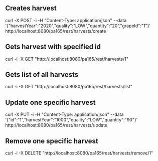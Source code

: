 ## Creates harvest
curl -X POST -i -H "Content-Type: application/json" --data '{"harvestYear":"2020","quality":"LOW","quantity":"20","grapeId":"1"}' http://localhost:8080/pa165/rest/harvests/create


## Gets harvest with specified id
curl -i -X GET "http://localhost:8080/pa165/rest/harvests/1"


## Gets list of all harvests
curl -i -X GET "http://localhost:8080/pa165/rest/harvests/list"


## Update one specific harvest
curl -X PUT -i -H "Content-Type: application/json" --data '{"id":"1","harvestYear":"1000","quality":"LOW","quantity":"90"}' http://localhost:8080/pa165/rest/harvests/update


## Remove one specific harvest
curl -i -X DELETE "http://localhost:8080/pa165/rest/harvests/remove/1"
